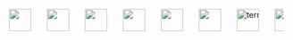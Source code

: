 <p align="center" style="white-space:nowrap; overflow-x:auto;">
  <img src="https://cdn.simpleicons.org/html5/E34F26" height="40" style="margin:0 12px; vertical-align:middle;" />
  <img src="https://cdn.simpleicons.org/css3/1572B6" height="40" style="margin:0 12px; vertical-align:middle;" /> 
  <img src="https://cdn.simpleicons.org/javascript/F7DF1E" height="40" style="margin:0 12px; vertical-align:middle;" />
  <img src="https://cdn.simpleicons.org/python/3776AB" height="40" style="margin:0 12px; vertical-align:middle;" />
  <img src="https://cdn.simpleicons.org/php/777BB4" height="40" style="margin:0 12px; vertical-align:middle;" />
  <img src="https://cdn.simpleicons.org/gnubash/4EAA25" height="40" style="margin:0 12px; vertical-align:middle;" /> 
  <img src="https://static.thenounproject.com/png/3936636-200.png" height="40" style="margin:0 12px; vertical-align:middle;" alt="terminal icon" /> 
  <img src="https://cdn.simpleicons.org/docker/2496ED" height="40" style="margin:0 12px; vertical-align:middle;" />
  <img src="https://raw.githubusercontent.com/logos-and-brands/awss-icons/master/AWS-Logo.svg" height="40" style="margin:0 12px; vertical-align:middle;" alt="AWS Logo" />
  <img src="https://cdn.simpleicons.org/linux/000000" height="40" style="margin:0 12px; vertical-align:middle;" />
  <img src="https://cdn.simpleicons.org/express/000000" height="40" style="margin:0 12px; vertical-align:middle;" />
  <img src="https://cdn.simpleicons.org/tailwindcss/06B6D4" height="40" style="margin:0 12px; vertical-align:middle;" />
  <img src="https://cdn.simpleicons.org/figma/F24E1E" height="40" style="margin:0 12px; vertical-align:middle;" />
  <img src="https://cdn.simpleicons.org/wordpress/21759B" height="40" style="margin:0 12px; vertical-align:middle;" />
  <img src="https://cdn.simpleicons.org/apache/D22128" height="40" style="margin:0 12px; vertical-align:middle;" />
  <img src="https://cdn.simpleicons.org/mysql/4479A1" height="40" style="margin:0 12px; vertical-align:middle;" />
  <img src="https://cdn.simpleicons.org/mongodb/47A248" height="40" style="margin:0 12px; vertical-align:middle;" />
  <img src="https://cdn.simpleicons.org/postgresql/4169E1" height="40" style="margin:0 12px; vertical-align:middle;" />
  <img src="https://cdn.simpleicons.org/arduino/00979D" height="40" style="margin:0 12px; vertical-align:middle;" />
  <img src="https://cdn.simpleicons.org/postman/FF6C37" height="40" style="margin:0 12px; vertical-align:middle;" />
</p>
